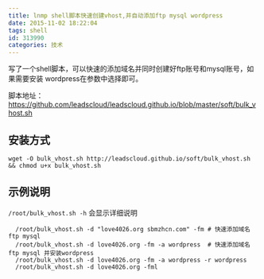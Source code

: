 ```yaml
---
title: lnmp shell脚本快速创建vhost,并自动添加ftp mysql wordpress
date: 2015-11-02 18:22:04
tags: shell
id: 313990
categories: 技术
---
```


写了一个shell脚本，可以快速的添加域名并同时创建好ftp账号和mysql账号，如果需要安装 wordpress在参数中选择即可。

脚本地址： https://github.com/leadscloud/leadscloud.github.io/blob/master/soft/bulk_vhost.sh

## **安装方式**

```
wget -O bulk_vhost.sh http://leadscloud.github.io/soft/bulk_vhost.sh && chmod u+x bulk_vhost.sh
```


## 示例说明

`/root/bulk_vhost.sh -h` 会显示详细说明

```
  /root/bulk_vhost.sh -d "love4026.org sbmzhcn.com" -fm # 快速添加域名 ftp mysql
  /root/bulk_vhost.sh -d love4026.org -fm -a wordpress  # 快速添加域名 ftp mysql 并安装wordpress
  /root/bulk_vhost.sh -d love4026.org -fm -a wordpress -r wordpress     
  /root/bulk_vhost.sh -d love4026.org -fml            
```

